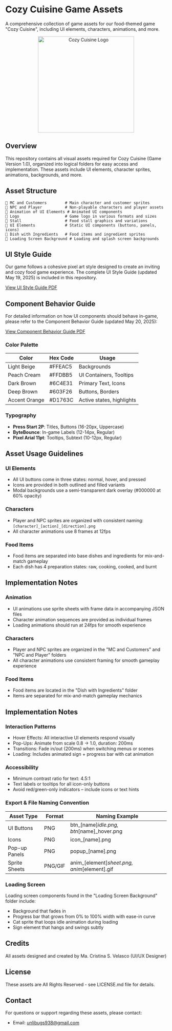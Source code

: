 # Cozy Cuisine Game Assets

A comprehensive collection of game assets for our food-themed game "Cozy Cuisine", including UI elements, characters, animations, and more.

<p align="center">
  <img src="/Logo/logo-with-animation.gif" alt="Cozy Cuisine Logo" width="300">
</p>

## Overview

This repository contains all visual assets required for Cozy Cuisine (Game Version 1.0), organized into logical folders for easy access and implementation. These assets include UI elements, character sprites, animations, backgrounds, and more.

## Asset Structure

```
📁 MC and Customers        # Main character and customer sprites
📁 NPC and Player          # Non-playable characters and player assets
📁 Animation of UI Elements # Animated UI components 
📁 Logo                    # Game logo in various formats and sizes
📁 Stall                   # Food stall graphics and variations
📁 UI Elements             # Static UI components (buttons, panels, icons)
📁 Dish with Ingredients   # Food items and ingredient sprites
📁 Loading Screen Background # Loading and splash screen backgrounds
```

## UI Style Guide

Our game follows a cohesive pixel art style designed to create an inviting and cozy food game experience. The complete UI Style Guide (updated May 19, 2025) is included in this repository.

[View UI Style Guide PDF](https://drive.google.com/file/d/1fOJoxY6x8QCD1p5PvecIPoEuSveo0Pb5/view?usp=drive_link)

## Component Behavior Guide

For detailed information on how UI components should behave in-game, please refer to the Component Behavior Guide (updated May 20, 2025):

[View Component Behavior Guide PDF](https://drive.google.com/file/d/1QLIbIqsd2to-YCy0_4GF9Z2XsdIX5Yw1/view?usp=drive_link)

### Color Palette

| Color | Hex Code | Usage |
|-------|----------|-------|
| Light Beige | #FFEAC5 | Backgrounds |
| Peach Cream | #FFDBB5 | UI Containers, Tooltips |
| Dark Brown | #6C4E31 | Primary Text, Icons |
| Deep Brown | #603F26 | Buttons, Borders |
| Accent Orange | #D1763C | Active states, highlights |

### Typography

- **Press Start 2P**: Titles, Buttons (16-20px, Uppercase)
- **ByteBounce**: In-game Labels (12-14px, Regular)
- **Pixel Arial 11pt**: Tooltips, Subtext (10-12px, Regular)

## Asset Usage Guidelines

### UI Elements

- All UI buttons come in three states: normal, hover, and pressed
- Icons are provided in both outlined and filled variants
- Modal backgrounds use a semi-transparent dark overlay (#000000 at 60% opacity)

### Characters

- Player and NPC sprites are organized with consistent naming: `[character]_[action]_[direction].png`
- All character animations use 8 frames at 12fps

### Food Items

- Food items are separated into base dishes and ingredients for mix-and-match gameplay
- Each dish has 4 preparation states: raw, cooking, cooked, and burnt

## Implementation Notes

### Animation

- UI animations use sprite sheets with frame data in accompanying JSON files
- Character animation sequences are provided as individual frames
- Loading animations should run at 24fps for smooth experience

### Characters

- Player and NPC sprites are organized in the "MC and Customers" and "NPC and Player" folders
- All character animations use consistent framing for smooth gameplay experience

### Food Items

- Food items are located in the "Dish with Ingredients" folder
- Items are separated for mix-and-match gameplay mechanics

## Implementation Notes

### Interaction Patterns

- Hover Effects: All interactive UI elements respond visually
- Pop-Ups: Animate from scale 0.8 → 1.0, duration: 200ms
- Transitions: Fade in/out (200ms) when switching menus or scenes
- Loading: Includes animated sign + progress bar with cat animation

### Accessibility

- Minimum contrast ratio for text: 4.5:1
- Text labels or tooltips for all icon-only buttons
- Avoid red/green-only indicators – include icons or text hints

### Export & File Naming Convention

| Asset Type | Format | Naming Example |
|------------|--------|----------------|
| UI Buttons | PNG | btn_[name]_idle.png, btn_[name]_hover.png |
| Icons | PNG | icon_[name].png |
| Pop-up Panels | PNG | popup_[name].png |
| Sprite Sheets | PNG/GIF | anim_[element]_sheet.png, anim_[element].gif |

### Loading Screen

Loading screen components found in the "Loading Screen Background" folder include:
- Background that fades in
- Progress bar that grows from 0% to 100% width with ease-in curve
- Cat sprite that loops idle animation during loading
- Sign element that hangs and swings subtly

## Credits

All assets designed and created by Ma. Cristina S. Velasco (UI/UX Designer)

## License

These assets are All Rights Reserved - see LICENSE.md file for details.

## Contact

For questions or support regarding these assets, please contact:
- Email: unlibugs938@gmail.com
